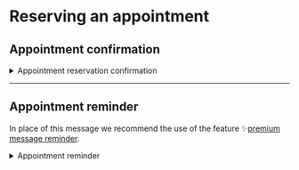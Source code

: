 # Reserving an appointment

## Appointment confirmation

<details>

<summary>Appointment reservation confirmation</summary>

:sparkles:<mark style="color:blue;">**Premium**</mark> <mark style="color:blue;"></mark><mark style="color:blue;">Message</mark> — If you have a Premium contract, we recommend you configure this message with a Premium reminder: the recipients will be notified when the appointment is imminent via push notification.

***

**🖋 Title of the message:** Your appointment

🗒 **Text of the message**:

<mark style="color:green;">// if generic appointment //</mark>

<mark style="color:orange;">\{{{You have made an appointment for \<subject of the appointment>.\}}}</mark>

<mark style="color:green;">// if appointment with help desk //</mark>

<mark style="color:orange;">\{{{You have made an appointment at \<helpdesk></mark>.<mark style="color:orange;">\}}}</mark>

The booking number is \<nnnn>.

**Where:** \<address>

**When:** on \<dd/mm/yyyy> at \<hh:mm>

For more information, visit \[this website]\(URL).

**🪄 Button:** Cancel appointment

***

**Recipients:** The citizens resident in the area of action of the service who have made an appointment for ...

**When to send it:** When the appointment is confirmed.

**User story:** As a citizen I want to receive confirmation when the appointment is confirmed by the institution.

</details>

***

## Appointment reminder

In place of this message we recommend the use of the feature :sparkles:[premium message reminder](https://github.com/pagopa/devportal-docs/blob/docs/from-gitbook/docs/VgT9NJOwkAnNFoA6d0Fs/what-a-service-can-do-with-io/inviare-messaggi/README.md#messaggi-standard-e-premium).

<details>

<summary>Appointment reminder</summary>

**🖋 Title of the message:** Remember your appointment

🗒 **Text of the message**:

We’d like to remind you about your appointment on \<dd/mm/yyyy> for \<subject>.

The booking number is \<nnnn>.

**Where:** \<address>

**When:** on \<dd/mm/yyyy> at \<hh:mm>

For more information, visit \[this website]\(URL).

**🪄 Button:** Cancel appointment

***

**Recipients:** The citizens resident in the area of action of the service who have made an appointment for ...

**When to send it:** When the appointment is imminent.

**User story:** As a citizen I want to receive a reminder of my appointment.

</details>
